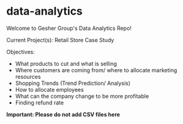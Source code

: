 # data-analytics
Welcome to Gesher Group's Data Analytics Repo!

Current Project(s): Retail Store Case Study

Objectives:
- What products to cut and what is selling
- Where customers are coming from/ where to allocate marketing resources
- Shopping Trends (Trend Prediction/ Analysis)
- How to allocate employees
- What can the company change to be more profitable
- Finding refund rate

**Important: Please do not add CSV files here**
